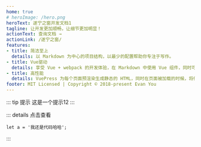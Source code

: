 ```yaml
---
home: true
# heroImage: /hero.png
heroText: 遂宁之窗开发文档1
tagline: 让开发更加顺畅，让细节更加明显！
actionText: 查询文档 →
actionLink: /遂宁之窗/
features:
- title: 简洁至上
  details: 以 Markdown 为中心的项目结构，以最少的配置帮助你专注于写作。
- title: Vue驱动
  details: 享受 Vue + webpack 的开发体验，在 Markdown 中使用 Vue 组件，同时可以使用 Vue 来开发自定义主题。
- title: 高性能
  details: VuePress 为每个页面预渲染生成静态的 HTML，同时在页面被加载的时候，将作为 SPA 运行。
footer: MIT Licensed | Copyright © 2018-present Evan You
---
```

::: tip 提示
这是一个提示12
:::


::: details 点击查看
```js{1}
let a = '我还是代码哈哈';

```
:::
